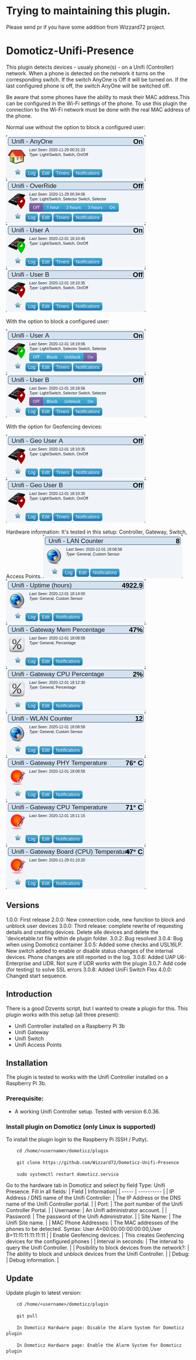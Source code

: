 # Trying to maintaining this plugin. 

Please send pr if you have some addition from Wizzard72 project.

# Domoticz-Unifi-Presence
This plugin detects devices - usualy phone(s) - on a Unifi (Controller) network. When a phone is detected on the network it turns on the corresponding switch. If the switch AnyOne is Off it will be turned on. If the last configured phone is off, the switch AnyOne will be switched off.

Be aware that some phones have the ability to mask their MAC address.This can be configured in the Wi-Fi settings of the phone. To use this plugin the connection to the Wi-Fi network must be done with the real MAC address of the phone.

Normal use without the option to block a configured user:

![ble_tag](https://raw.githubusercontent.com/Wizzard72/Domoticz-Unifi-Presence/master/image/AnyOne.png)
![ble_tag](https://raw.githubusercontent.com/Wizzard72/Domoticz-Unifi-Presence/master/image/OverRide.png)
![ble_tag](https://raw.githubusercontent.com/Wizzard72/Domoticz-Unifi-Presence/master/image/User%20A.png)
![ble_tag](https://raw.githubusercontent.com/Wizzard72/Domoticz-Unifi-Presence/master/image/User%20B.png)

With the option to block a configured user:

![ble_tag](https://raw.githubusercontent.com/Wizzard72/Domoticz-Unifi-Presence/master/image/User%20A%20Block.png)
![ble_tag](https://raw.githubusercontent.com/Wizzard72/Domoticz-Unifi-Presence/master/image/User%20B%20Block.png)

With the option for Geofencing devices:

![ble_tag](https://raw.githubusercontent.com/Wizzard72/Domoticz-Unifi-Presence/master/image/Geo%20User%20A.png)
![ble_tag](https://raw.githubusercontent.com/Wizzard72/Domoticz-Unifi-Presence/master/image/Geo%20User%20B.png)

Hardware information:
It's tested in this setup: Controller, Gateway, Switch, Access Points.
![ble_tag](https://raw.githubusercontent.com/Wizzard72/Domoticz-Unifi-Presence/master/image/LAN%20Counter.png)
![ble_tag](https://raw.githubusercontent.com/Wizzard72/Domoticz-Unifi-Presence/master/image/Uptime.png)
![ble_tag](https://raw.githubusercontent.com/Wizzard72/Domoticz-Unifi-Presence/master/image/Gateway%20Mem.png)
![ble_tag](https://raw.githubusercontent.com/Wizzard72/Domoticz-Unifi-Presence/master/image/Gateway%20CPU.png)
![ble_tag](https://raw.githubusercontent.com/Wizzard72/Domoticz-Unifi-Presence/master/image/WLAN%20Counter.png)
![ble_tag](https://raw.githubusercontent.com/Wizzard72/Domoticz-Unifi-Presence/master/image/Gateway%20PHY.png)
![ble_tag](https://raw.githubusercontent.com/Wizzard72/Domoticz-Unifi-Presence/master/image/Gateway%20CPU%20Temperature.png)
![ble_tag](https://raw.githubusercontent.com/Wizzard72/Domoticz-Unifi-Presence/master/image/Gateway%20Board%20CPU%20Temperature.png)



## Versions

1.0.0: First release
2.0.0: New connection code, new function to block and unblock user devices
3.0.0: Third release: complete rewrite of requesting details and creating devices. Delete alle devices and delete the 'devicetable.txt file within de plugin folder.
3.0.2: Bug resolved
3.0.4: Bug when using Domoticz container
3.0.5: Added some checks and USL16LP. New switch added to enable or disable status changes of the internal devices. Phone changes are still reported in the log.
3.0.6: Added UAP U6-Enterprise and UDR. Not sure if UDR works with the plugin
3.0.7: Add code (for testing) to solve SSL errors
3.0.8: Added UniFi Switch Flex
4.0.0: Changed start sequence.

## Introduction
There is a good Dzvents script, but I wanted to create a plugin for this. 
This plugin works with this setup (all three present):
 - Unifi Controller installed on a Raspberry Pi 3b
 - Unifi Gateway
 - Unifi Switch
 - Unifi Access Points

## Installation

The plugin is tested to works with the Unifi Controller installed on a Raspberry Pi 3b.

### Prerequisite:
  - A working Unifi Controller setup. Tested with version 6.0.36.

### Install plugin on Domoticz (only Linux is supported)
To install the plugin login to the Raspberry Pi (SSH / Putty).
  
        cd /home/<username>/domoticz/plugin
  
        git clone https://github.com/Wizzard72/Domoticz-Unifi-Presence
      
        sudo systemctl restart domoticz.service

Go to the hardware tab in Domoticz and select by field Type: Unifi Presence.
Fill in all fields:
| Field | Information|
| ----- | ---------- |
| IP Address / DNS name of the Unifi Controller: | The IP Address or the DNS name of the Unifi Controller portal. |
| Port: | The port number of the Unifi Controller Portal. |
| Username: | An Unifi administrator account. |
| Password: | The password of the Unifi Administrator. |
| Site Name:  | The Unifi Site name. |
| MAC Phone Addresses: | The MAC addresses of the phones to be detected. Syntax: User A=00:00:00:00:00:00,User B=11:11:11:11:11:11 |
| Enable Geofencing devices: | This creates Geofencing devices for the configured phones |
| Interval in seconds: | The  interval to query the Unifi Controller. |
| Posibility to block devices from the network?: | The ability to block and unblock devices from the Unifi Controller. |
| Debug: | Debug information. |


## Update
Update plugin to latest version:

        cd /home/<username>/domoticz/plugin
  
        git pull
      
        In Domoticz Hardware page: Disable the Alarm System for Domoticz plugin
        
        In Domoticz Hardware page: Enable the Alarm System for Domoticz plugin

